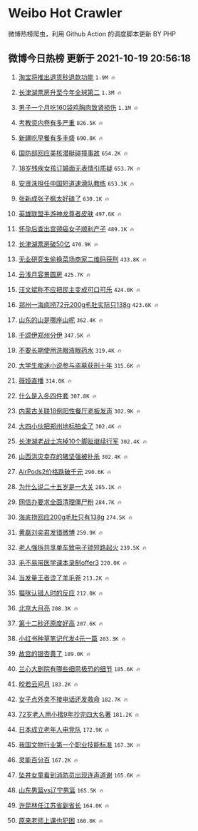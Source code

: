 # Weibo Hot Crawler 



微博热榜爬虫，利用 Github Action 的调度脚本更新 BY PHP 


## 微博今日热榜 更新于 2021-10-19 20:56:18 
1. [淘宝将推出退货秒退款功能](https://s.weibo.com/weibo?q=%23%E6%B7%98%E5%AE%9D%E5%B0%86%E6%8E%A8%E5%87%BA%E9%80%80%E8%B4%A7%E7%A7%92%E9%80%80%E6%AC%BE%E5%8A%9F%E8%83%BD%23&Refer=top) `1.9M 🔥` 

1. [长津湖票房升至今年全球第二](https://s.weibo.com/weibo?q=%23%E9%95%BF%E6%B4%A5%E6%B9%96%E7%A5%A8%E6%88%BF%E5%8D%87%E8%87%B3%E4%BB%8A%E5%B9%B4%E5%85%A8%E7%90%83%E7%AC%AC%E4%BA%8C%23&Refer=top) `1.3M 🔥` 

1. [男子一个月吃160袋鸡胸肉致肾损伤](https://s.weibo.com/weibo?q=%23%E7%94%B7%E5%AD%90%E4%B8%80%E4%B8%AA%E6%9C%88%E5%90%83160%E8%A2%8B%E9%B8%A1%E8%83%B8%E8%82%89%E8%87%B4%E8%82%BE%E6%8D%9F%E4%BC%A4%23&Refer=top) `1.1M 🔥` 

1. [考教资内卷有多严重](https://s.weibo.com/weibo?q=%23%E8%80%83%E6%95%99%E8%B5%84%E5%86%85%E5%8D%B7%E6%9C%89%E5%A4%9A%E4%B8%A5%E9%87%8D%23&Refer=top) `826.5K 🔥` 

1. [新疆吃早餐有多丰盛](https://s.weibo.com/weibo?q=%23%E6%96%B0%E7%96%86%E5%90%83%E6%97%A9%E9%A4%90%E6%9C%89%E5%A4%9A%E4%B8%B0%E7%9B%9B%23&Refer=top) `690.8K 🔥` 

1. [国防部回应美核潜艇碰撞事故](https://s.weibo.com/weibo?q=%E5%9B%BD%E9%98%B2%E9%83%A8%E5%9B%9E%E5%BA%94%E7%BE%8E%E6%A0%B8%E6%BD%9C%E8%89%87%E7%A2%B0%E6%92%9E%E4%BA%8B%E6%95%85&Refer=top) `654.2K 🔥` 

1. [18岁残疾女孩订婚面无表情引质疑](https://s.weibo.com/weibo?q=%2318%E5%B2%81%E6%AE%8B%E7%96%BE%E5%A5%B3%E5%AD%A9%E8%AE%A2%E5%A9%9A%E9%9D%A2%E6%97%A0%E8%A1%A8%E6%83%85%E5%BC%95%E8%B4%A8%E7%96%91%23&Refer=top) `653.7K 🔥` 

1. [安贤洙担任中国短道速滑队教练](https://s.weibo.com/weibo?q=%23%E5%AE%89%E8%B4%A4%E6%B4%99%E6%8B%85%E4%BB%BB%E4%B8%AD%E5%9B%BD%E7%9F%AD%E9%81%93%E9%80%9F%E6%BB%91%E9%98%9F%E6%95%99%E7%BB%83%23&Refer=top) `653.3K 🔥` 

1. [张新成张子枫太好磕了](https://s.weibo.com/weibo?q=%23%E5%BC%A0%E6%96%B0%E6%88%90%E5%BC%A0%E5%AD%90%E6%9E%AB%E5%A4%AA%E5%A5%BD%E7%A3%95%E4%BA%86%23&Refer=top) `630.1K 🔥` 

1. [英雄联盟手游神龙尊者皮肤](https://s.weibo.com/weibo?q=%23%E8%8B%B1%E9%9B%84%E8%81%94%E7%9B%9F%E6%89%8B%E6%B8%B8%E7%A5%9E%E9%BE%99%E5%B0%8A%E8%80%85%E7%9A%AE%E8%82%A4%23&Refer=top) `497.6K 🔥` 

1. [怀孕后查出宫颈癌女子顺利产子](https://s.weibo.com/weibo?q=%23%E6%80%80%E5%AD%95%E5%90%8E%E6%9F%A5%E5%87%BA%E5%AE%AB%E9%A2%88%E7%99%8C%E5%A5%B3%E5%AD%90%E9%A1%BA%E5%88%A9%E4%BA%A7%E5%AD%90%23&Refer=top) `489.1K 🔥` 

1. [长津湖票房破50亿](https://s.weibo.com/weibo?q=%23%E9%95%BF%E6%B4%A5%E6%B9%96%E7%A5%A8%E6%88%BF%E7%A0%B450%E4%BA%BF%23&Refer=top) `470.9K 🔥` 

1. [无业研究生偷换菜场商家二维码获刑](https://s.weibo.com/weibo?q=%23%E6%97%A0%E4%B8%9A%E7%A0%94%E7%A9%B6%E7%94%9F%E5%81%B7%E6%8D%A2%E8%8F%9C%E5%9C%BA%E5%95%86%E5%AE%B6%E4%BA%8C%E7%BB%B4%E7%A0%81%E8%8E%B7%E5%88%91%23&Refer=top) `433.8K 🔥` 

1. [云浅月容景圆房](https://s.weibo.com/weibo?q=%23%E4%BA%91%E6%B5%85%E6%9C%88%E5%AE%B9%E6%99%AF%E5%9C%86%E6%88%BF%23&Refer=top) `425.7K 🔥` 

1. [汪文斌称不应把民主变成可口可乐](https://s.weibo.com/weibo?q=%23%E6%B1%AA%E6%96%87%E6%96%8C%E7%A7%B0%E4%B8%8D%E5%BA%94%E6%8A%8A%E6%B0%91%E4%B8%BB%E5%8F%98%E6%88%90%E5%8F%AF%E5%8F%A3%E5%8F%AF%E4%B9%90%23&Refer=top) `424.0K 🔥` 

1. [郑州一海底捞72元200g毛肚实际只138g](https://s.weibo.com/weibo?q=%23%E9%83%91%E5%B7%9E%E4%B8%80%E6%B5%B7%E5%BA%95%E6%8D%9E72%E5%85%83200g%E6%AF%9B%E8%82%9A%E5%AE%9E%E9%99%85%E5%8F%AA138g%23&Refer=top) `423.6K 🔥` 

1. [山东的山是哪座山呢](https://s.weibo.com/weibo?q=%23%E5%B1%B1%E4%B8%9C%E7%9A%84%E5%B1%B1%E6%98%AF%E5%93%AA%E5%BA%A7%E5%B1%B1%E5%91%A2%23&Refer=top) `362.4K 🔥` 

1. [千颂伊郑州分伊](https://s.weibo.com/weibo?q=%23%E5%8D%83%E9%A2%82%E4%BC%8A%E9%83%91%E5%B7%9E%E5%88%86%E4%BC%8A%23&Refer=top) `347.5K 🔥` 

1. [不要长期使用洗眼液眼药水](https://s.weibo.com/weibo?q=%23%E4%B8%8D%E8%A6%81%E9%95%BF%E6%9C%9F%E4%BD%BF%E7%94%A8%E6%B4%97%E7%9C%BC%E6%B6%B2%E7%9C%BC%E8%8D%AF%E6%B0%B4%23&Refer=top) `319.4K 🔥` 

1. [大学生痴迷小说参与盗墓获刑十年](https://s.weibo.com/weibo?q=%23%E5%A4%A7%E5%AD%A6%E7%94%9F%E7%97%B4%E8%BF%B7%E5%B0%8F%E8%AF%B4%E5%8F%82%E4%B8%8E%E7%9B%97%E5%A2%93%E8%8E%B7%E5%88%91%E5%8D%81%E5%B9%B4%23&Refer=top) `315.6K 🔥` 

1. [薇娅直播](https://s.weibo.com/weibo?q=%23%E8%96%87%E5%A8%85%E7%9B%B4%E6%92%AD%23&Refer=top) `314.0K 🔥` 

1. [什么是入冬四件套](https://s.weibo.com/weibo?q=%23%E4%BB%80%E4%B9%88%E6%98%AF%E5%85%A5%E5%86%AC%E5%9B%9B%E4%BB%B6%E5%A5%97%23&Refer=top) `307.8K 🔥` 

1. [内蒙古关联18例阳性餐厅老板发声](https://s.weibo.com/weibo?q=%23%E5%86%85%E8%92%99%E5%8F%A4%E5%85%B3%E8%81%9418%E4%BE%8B%E9%98%B3%E6%80%A7%E9%A4%90%E5%8E%85%E8%80%81%E6%9D%BF%E5%8F%91%E5%A3%B0%23&Refer=top) `302.9K 🔥` 

1. [大四小伙把郑州地标拍全了](https://s.weibo.com/weibo?q=%23%E5%A4%A7%E5%9B%9B%E5%B0%8F%E4%BC%99%E6%8A%8A%E9%83%91%E5%B7%9E%E5%9C%B0%E6%A0%87%E6%8B%8D%E5%85%A8%E4%BA%86%23&Refer=top) `302.4K 🔥` 

1. [长津湖老战士冻掉10个脚趾继续行军](https://s.weibo.com/weibo?q=%23%E9%95%BF%E6%B4%A5%E6%B9%96%E8%80%81%E6%88%98%E5%A3%AB%E5%86%BB%E6%8E%8910%E4%B8%AA%E8%84%9A%E8%B6%BE%E7%BB%A7%E7%BB%AD%E8%A1%8C%E5%86%9B%23&Refer=top) `302.4K 🔥` 

1. [山西洪灾幸存的猪坚强被扑杀](https://s.weibo.com/weibo?q=%23%E5%B1%B1%E8%A5%BF%E6%B4%AA%E7%81%BE%E5%B9%B8%E5%AD%98%E7%9A%84%E7%8C%AA%E5%9D%9A%E5%BC%BA%E8%A2%AB%E6%89%91%E6%9D%80%23&Refer=top) `302.4K 🔥` 

1. [AirPods2价格跌破千元](https://s.weibo.com/weibo?q=%23AirPods2%E4%BB%B7%E6%A0%BC%E8%B7%8C%E7%A0%B4%E5%8D%83%E5%85%83%23&Refer=top) `290.6K 🔥` 

1. [为什么说二十五岁是一大关](https://s.weibo.com/weibo?q=%23%E4%B8%BA%E4%BB%80%E4%B9%88%E8%AF%B4%E4%BA%8C%E5%8D%81%E4%BA%94%E5%B2%81%E6%98%AF%E4%B8%80%E5%A4%A7%E5%85%B3%23&Refer=top) `285.1K 🔥` 

1. [网信办要求全面清理僵尸粉](https://s.weibo.com/weibo?q=%23%E7%BD%91%E4%BF%A1%E5%8A%9E%E8%A6%81%E6%B1%82%E5%85%A8%E9%9D%A2%E6%B8%85%E7%90%86%E5%83%B5%E5%B0%B8%E7%B2%89%23&Refer=top) `284.7K 🔥` 

1. [海底捞回应200g毛肚只有138g](https://s.weibo.com/weibo?q=%23%E6%B5%B7%E5%BA%95%E6%8D%9E%E5%9B%9E%E5%BA%94200g%E6%AF%9B%E8%82%9A%E5%8F%AA%E6%9C%89138g%23&Refer=top) `274.5K 🔥` 

1. [黄磊刘奕君发错微博](https://s.weibo.com/weibo?q=%23%E9%BB%84%E7%A3%8A%E5%88%98%E5%A5%95%E5%90%9B%E5%8F%91%E9%94%99%E5%BE%AE%E5%8D%9A%23&Refer=top) `259.9K 🔥` 

1. [老人强拆共享单车致电子锁短路起火](https://s.weibo.com/weibo?q=%23%E8%80%81%E4%BA%BA%E5%BC%BA%E6%8B%86%E5%85%B1%E4%BA%AB%E5%8D%95%E8%BD%A6%E8%87%B4%E7%94%B5%E5%AD%90%E9%94%81%E7%9F%AD%E8%B7%AF%E8%B5%B7%E7%81%AB%23&Refer=top) `239.5K 🔥` 

1. [毛不易带医学课本录制offer3](https://s.weibo.com/weibo?q=%23%E6%AF%9B%E4%B8%8D%E6%98%93%E5%B8%A6%E5%8C%BB%E5%AD%A6%E8%AF%BE%E6%9C%AC%E5%BD%95%E5%88%B6offer3%23&Refer=top) `220.0K 🔥` 

1. [当发量王者烫了羊毛卷](https://s.weibo.com/weibo?q=%23%E5%BD%93%E5%8F%91%E9%87%8F%E7%8E%8B%E8%80%85%E7%83%AB%E4%BA%86%E7%BE%8A%E6%AF%9B%E5%8D%B7%23&Refer=top) `213.2K 🔥` 

1. [猫咪认错人时的反应](https://s.weibo.com/weibo?q=%23%E7%8C%AB%E5%92%AA%E8%AE%A4%E9%94%99%E4%BA%BA%E6%97%B6%E7%9A%84%E5%8F%8D%E5%BA%94%23&Refer=top) `212.0K 🔥` 

1. [北京大月亮](https://s.weibo.com/weibo?q=%E5%8C%97%E4%BA%AC%E5%A4%A7%E6%9C%88%E4%BA%AE&Refer=top) `208.3K 🔥` 

1. [第十二秒还原度好高](https://s.weibo.com/weibo?q=%23%E7%AC%AC%E5%8D%81%E4%BA%8C%E7%A7%92%E8%BF%98%E5%8E%9F%E5%BA%A6%E5%A5%BD%E9%AB%98%23&Refer=top) `207.6K 🔥` 

1. [小红书种草笔记代发4元一篇](https://s.weibo.com/weibo?q=%23%E5%B0%8F%E7%BA%A2%E4%B9%A6%E7%A7%8D%E8%8D%89%E7%AC%94%E8%AE%B0%E4%BB%A3%E5%8F%914%E5%85%83%E4%B8%80%E7%AF%87%23&Refer=top) `203.3K 🔥` 

1. [故宫的银杏黄了](https://s.weibo.com/weibo?q=%23%E6%95%85%E5%AE%AB%E7%9A%84%E9%93%B6%E6%9D%8F%E9%BB%84%E4%BA%86%23&Refer=top) `189.0K 🔥` 

1. [兰心大剧院有哪些细思极恐的细节](https://s.weibo.com/weibo?q=%23%E5%85%B0%E5%BF%83%E5%A4%A7%E5%89%A7%E9%99%A2%E6%9C%89%E5%93%AA%E4%BA%9B%E7%BB%86%E6%80%9D%E6%9E%81%E6%81%90%E7%9A%84%E7%BB%86%E8%8A%82%23&Refer=top) `185.6K 🔥` 

1. [皎若云间月](https://s.weibo.com/weibo?q=%23%E7%9A%8E%E8%8B%A5%E4%BA%91%E9%97%B4%E6%9C%88%23&Refer=top) `183.2K 🔥` 

1. [女子点外卖不接电话还发救命](https://s.weibo.com/weibo?q=%23%E5%A5%B3%E5%AD%90%E7%82%B9%E5%A4%96%E5%8D%96%E4%B8%8D%E6%8E%A5%E7%94%B5%E8%AF%9D%E8%BF%98%E5%8F%91%E6%95%91%E5%91%BD%23&Refer=top) `182.7K 🔥` 

1. [72岁老人用小楷9年抄完四大名著](https://s.weibo.com/weibo?q=%2372%E5%B2%81%E8%80%81%E4%BA%BA%E7%94%A8%E5%B0%8F%E6%A5%B79%E5%B9%B4%E6%8A%84%E5%AE%8C%E5%9B%9B%E5%A4%A7%E5%90%8D%E8%91%97%23&Refer=top) `181.2K 🔥` 

1. [日本成立老年人电竞队](https://s.weibo.com/weibo?q=%E6%97%A5%E6%9C%AC%E6%88%90%E7%AB%8B%E8%80%81%E5%B9%B4%E4%BA%BA%E7%94%B5%E7%AB%9E%E9%98%9F&Refer=top) `172.9K 🔥` 

1. [我国文物行业第一个职业技能标准](https://s.weibo.com/weibo?q=%23%E6%88%91%E5%9B%BD%E6%96%87%E7%89%A9%E8%A1%8C%E4%B8%9A%E7%AC%AC%E4%B8%80%E4%B8%AA%E8%81%8C%E4%B8%9A%E6%8A%80%E8%83%BD%E6%A0%87%E5%87%86%23&Refer=top) `167.3K 🔥` 

1. [灵能百分百](https://s.weibo.com/weibo?q=%E7%81%B5%E8%83%BD%E7%99%BE%E5%88%86%E7%99%BE&Refer=top) `167.2K 🔥` 

1. [坠井女童看到消防员出现连声道谢](https://s.weibo.com/weibo?q=%23%E5%9D%A0%E4%BA%95%E5%A5%B3%E7%AB%A5%E7%9C%8B%E5%88%B0%E6%B6%88%E9%98%B2%E5%91%98%E5%87%BA%E7%8E%B0%E8%BF%9E%E5%A3%B0%E9%81%93%E8%B0%A2%23&Refer=top) `165.6K 🔥` 

1. [山东男篮vs辽宁男篮](https://s.weibo.com/weibo?q=%23%E5%B1%B1%E4%B8%9C%E7%94%B7%E7%AF%AEvs%E8%BE%BD%E5%AE%81%E7%94%B7%E7%AF%AE%23&Refer=top) `165.5K 🔥` 

1. [许昆林任江苏省副省长](https://s.weibo.com/weibo?q=%23%E8%AE%B8%E6%98%86%E6%9E%97%E4%BB%BB%E6%B1%9F%E8%8B%8F%E7%9C%81%E5%89%AF%E7%9C%81%E9%95%BF%23&Refer=top) `164.0K 🔥` 

1. [原来老师上课也犯困](https://s.weibo.com/weibo?q=%23%E5%8E%9F%E6%9D%A5%E8%80%81%E5%B8%88%E4%B8%8A%E8%AF%BE%E4%B9%9F%E7%8A%AF%E5%9B%B0%23&Refer=top) `160.0K 🔥` 

